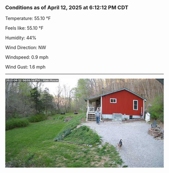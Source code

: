 ### Conditions as of April 12, 2025 at 6:12:12 PM CDT 

Temperature: 55.10 &deg;F

Feels like: 55.10 &deg;F

Humidity: 44%

Wind Direction: NW

Windspeed: 0.9 mph

Wind Gust: 1.6 mph

---

<img src="./images/latest.jpeg"/>

